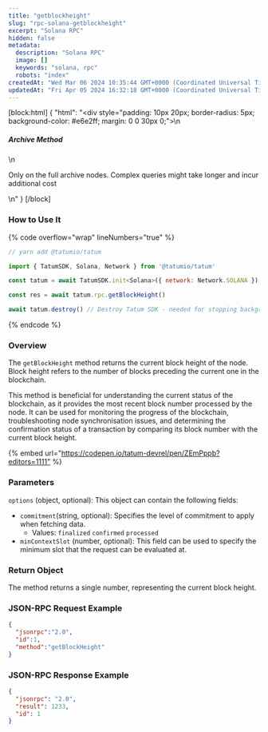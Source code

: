 ```yaml
---
title: "getblockheight"
slug: "rpc-solana-getblockheight"
excerpt: "Solana RPC"
hidden: false
metadata: 
  description: "Solana RPC"
  image: []
  keywords: "solana, rpc"
  robots: "index"
createdAt: "Wed Mar 06 2024 10:35:44 GMT+0000 (Coordinated Universal Time)"
updatedAt: "Fri Apr 05 2024 16:32:18 GMT+0000 (Coordinated Universal Time)"
---
```

[block:html]
{
  "html": "<div style=\"padding: 10px 20px; border-radius: 5px; background-color: #e6e2ff; margin: 0 0 30px 0;\">\n  <h5>Archive Method</h5>\n  <p>Only on the full archive nodes. Complex queries might take longer and incur additional cost</p>\n</div>"
}
[/block]


### How to Use It

{% code overflow="wrap" lineNumbers="true" %}

```javascript
// yarn add @tatumio/tatum

import { TatumSDK, Solana, Network } from '@tatumio/tatum'

const tatum = await TatumSDK.init<Solana>({ network: Network.SOLANA })

const res = await tatum.rpc.getBlockHeight()

await tatum.destroy() // Destroy Tatum SDK - needed for stopping background jobs
```

{% endcode %}

### Overview

The `getBlockHeight` method returns the current block height of the node. Block height refers to the number of blocks preceding the current one in the blockchain.

This method is beneficial for understanding the current status of the blockchain, as it provides the most recent block number processed by the node. It can be used for monitoring the progress of the blockchain, troubleshooting node synchronisation issues, and determining the confirmation status of a transaction by comparing its block number with the current block height.

{% embed url="<https://codepen.io/tatum-devrel/pen/ZEmPppb?editors=1111"> %}

### Parameters

`options` (object, optional): This object can contain the following fields:

- `commitment`(string, optional): Specifies the level of commitment to apply when fetching data.
  - Values: `finalized` `confirmed` `processed`
- `minContextSlot` (number, optional): This field can be used to specify the minimum slot that the request can be evaluated at.

### Return Object

The method returns a single number, representing the current block height.

### JSON-RPC Request Example

```json
{
  "jsonrpc":"2.0",
  "id":1,
  "method":"getBlockHeight"
}
```

### JSON-RPC Response Example

```json
{
  "jsonrpc": "2.0",
  "result": 1233,
  "id": 1
}
```
